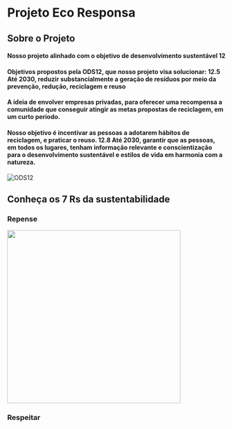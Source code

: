 #  Projeto Eco Responsa
## Sobre o Projeto

#### Nosso projeto alinhado com o objetivo de desenvolvimento sustentável 12
#### Objetivos propostos pela ODS12, que nosso projeto visa solucionar: 12.5 Até 2030, reduzir substancialmente a geração de resíduos por meio da prevenção, redução, reciclagem e reuso 
#### A ideia de envolver empresas privadas, para oferecer uma recompensa a comunidade que conseguir atingir as metas propostas de reciclagem, em um curto período.
#### Nosso objetivo é incentivar as pessoas a adotarem hábitos de reciclagem, e praticar o reuso.  12.8 Até 2030, garantir que as pessoas, em todos os lugares, tenham informação relevante e conscientização para o desenvolvimento sustentável e estilos de vida em harmonia com a natureza.


![ODS12](https://user-images.githubusercontent.com/89874723/145495248-b9ee89c3-1d24-47ff-9e54-ea8e0eaa1322.png)


## Conheça os 7 Rs da sustentabilidade 
### Repense


<img src = "https://user-images.githubusercontent.com/89874723/145495488-cace411d-7e43-41a3-a74c-6ad7e93beeb8.png" width = "400px" height = "400px"/>



### Respeitar




